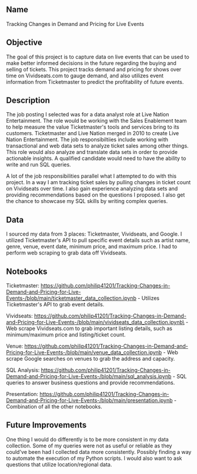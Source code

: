 ## Name
Tracking Changes in Demand and Pricing for Live Events

## Objective
The goal of this project is to capture data on live events that can be used to make better informed decisions in the future regarding the buying and selling of tickets. This project tracks demand and pricing for shows over time on Vividseats.com to gauge demand, and also utilizes event information from Ticketmaster to predict the profitability of future events.

## Description
The job posting I selected was for a data analyst role at Live Nation Entertainment. The role would be working with the Sales Enablement team to help measure the value Ticketmaster's tools and services bring to its customers. Ticketmaster and Live Nation merged in 2010 to create Live Nation Entertainment. The job responsibiltiies include working with transactional and web data sets to analyze ticket sales among other things. This role would also analyze and translate data sets in order to provide actionable insights. A qualified candidate would need to have the ability to write and run SQL queries.

A lot of the job responsibilities parallel what I attempted to do with this project. In a way I am tracking ticket sales by pulling changes in ticket count on Vividseats over time. I also gain experience analyzing data sets and providing recommendations based on the questions I proposed. I also get the chance to showcase my SQL skills by writing complex queries.

## Data
I sourced my data from 3 places: Ticketmaster, Vividseats, and Google. I utilized Ticketmaster's API to pull specific event details such as artist name, genre, venue, event date, minimum price, and maximum price. I had to perform web scraping to grab data off Vividseats. 

## Notebooks
Ticketmaster: https://github.com/philip41201/Tracking-Changes-in-Demand-and-Pricing-for-Live-Events-/blob/main/ticketmaster_data_collection.ipynb
    - Utilizes Ticketmaster's API to grab event details.

Vividseats: https://github.com/philip41201/Tracking-Changes-in-Demand-and-Pricing-for-Live-Events-/blob/main/vividseats_data_collection.ipynb\
    - Web scrape Vividseats.com to grab important listing details, such as minimum/maximum price and listing/ticket count.

Venue: https://github.com/philip41201/Tracking-Changes-in-Demand-and-Pricing-for-Live-Events-/blob/main/venue_data_collection.ipynb
    - Web scrape Google searches on venues to grab the address and capacity.

SQL Analysis: https://github.com/philip41201/Tracking-Changes-in-Demand-and-Pricing-for-Live-Events-/blob/main/sql_analysis.ipynb
    - SQL queries to answer business questions and provide recommendations.

Presentation: https://github.com/philip41201/Tracking-Changes-in-Demand-and-Pricing-for-Live-Events-/blob/main/presentation.ipynb
    - Combination of all the other notebooks.

## Future Improvements
One thing I would do differently is to be more consistent in my data collection. Some of my queries were not as useful or reliable as they could've been had I collected data more consistently. Possibly finding a way to automate the execution of my Python scripts.
I would also want to ask questions that utilize location/regional data.